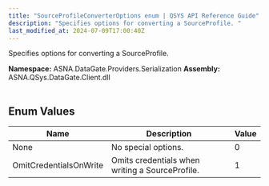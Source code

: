 ```yaml
---
title: "SourceProfileConverterOptions enum | QSYS API Reference Guide"
description: "Specifies options for converting a SourceProfile. "
last_modified_at: 2024-07-09T17:00:40Z
---
```


Specifies options for converting a SourceProfile.

**Namespace:** ASNA.DataGate.Providers.Serialization
**Assembly:** ASNA.QSys.DataGate.Client.dll
<br>
<br>

## Enum Values

| Name | Description | Value
| --- | --- | --- 
| None | No special options. | 0 |
| OmitCredentialsOnWrite | Omits credentials when writing a SourceProfile. | 1 |
